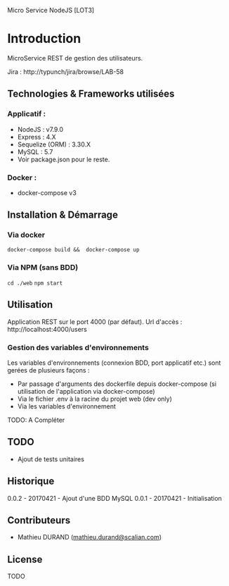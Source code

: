 Micro Service NodeJS [LOT3]

# Introduction

MicroService REST de gestion des utilisateurs.

Jira : http://typunch/jira/browse/LAB-58

## Technologies & Frameworks utilisées

### Applicatif :

- NodeJS : v7.9.0
- Express : 4.X
- Sequelize (ORM) : 3.30.X
- MySQL : 5.7
- Voir package.json pour le reste.


### Docker :
 
 - docker-compose v3

## Installation & Démarrage

### Via docker
``` docker-compose build &&  docker-compose up ``` 
### Via NPM (sans BDD)
``` cd ./web ```
``` npm start ```

## Utilisation

Application REST sur le port 4000 (par défaut).
Url d'accès : http://localhost:4000/users

### Gestion des variables d'environnements
Les variables d'environnements (connexion BDD, port applicatif etc.) sont gerées de plusieurs façons :
* Par passage d'arguments des dockerfile depuis docker-compose (si utilisation de l'application via docker-compose)
* Via le fichier .env à la racine du projet web (dev only)
* Via les variables d'environnement

TODO: A Compléter

## TODO

- Ajout de tests unitaires

## Historique
0.0.2 - 20170421 - Ajout d'une BDD MySQL
0.0.1 - 20170421 - Initialisation

## Contributeurs
      
- Mathieu DURAND (mathieu.durand@scalian.com)
        
## License

TODO